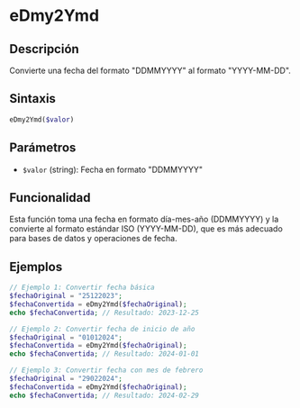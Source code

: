 # eDmy2Ymd

## Descripción
Convierte una fecha del formato "DDMMYYYY" al formato "YYYY-MM-DD".

## Sintaxis
```php
eDmy2Ymd($valor)
```

## Parámetros
- `$valor` (string): Fecha en formato "DDMMYYYY"

## Funcionalidad
Esta función toma una fecha en formato día-mes-año (DDMMYYYY) y la convierte al formato estándar ISO (YYYY-MM-DD), que es más adecuado para bases de datos y operaciones de fecha.

## Ejemplos
```php
// Ejemplo 1: Convertir fecha básica
$fechaOriginal = "25122023";
$fechaConvertida = eDmy2Ymd($fechaOriginal);
echo $fechaConvertida; // Resultado: 2023-12-25

// Ejemplo 2: Convertir fecha de inicio de año
$fechaOriginal = "01012024";
$fechaConvertida = eDmy2Ymd($fechaOriginal);
echo $fechaConvertida; // Resultado: 2024-01-01

// Ejemplo 3: Convertir fecha con mes de febrero
$fechaOriginal = "29022024";
$fechaConvertida = eDmy2Ymd($fechaOriginal);
echo $fechaConvertida; // Resultado: 2024-02-29
```